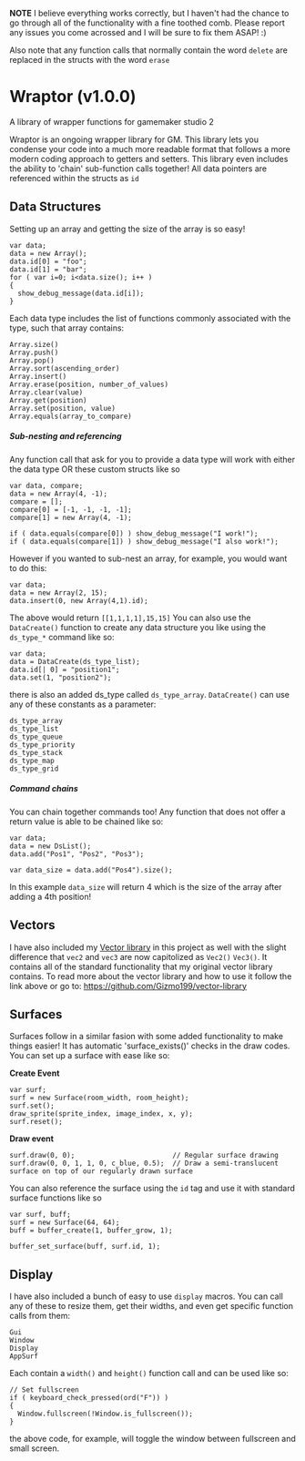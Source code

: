 **NOTE** 
I believe everything works correctly, but I haven't had the chance to go through all of the functionality with a fine toothed comb. Please report any issues you come acrossed and I will be sure to fix them ASAP! :)

Also note that any function calls that normally contain the word `delete` are replaced in the structs with the word `erase`

# Wraptor (v1.0.0)
A library of wrapper functions for gamemaker studio 2

Wraptor is an ongoing wrapper library for GM. This library lets you condense your code into a much more readable 
format that follows a more modern coding approach to getters and setters. This library even includes the ability to 'chain'
sub-function calls together! All data pointers are referenced within the structs as `id`

## Data Structures
Setting up an array and getting the size of the array is so easy!
```
var data;
data = new Array();
data.id[0] = "foo";
data.id[1] = "bar";
for ( var i=0; i<data.size(); i++ )
{
  show_debug_message(data.id[i]);
}
```
Each data type includes the list of functions commonly associated with the type, such that array contains:
```
Array.size()
Array.push()
Array.pop()	
Array.sort(ascending_order)	
Array.insert()
Array.erase(position, number_of_values)
Array.clear(value)
Array.get(position)	
Array.set(position, value)	
Array.equals(array_to_compare)
```

##### Sub-nesting and referencing
Any function call that ask for you to provide a data type will work with either the data type OR these custom structs like so
```
var data, compare;
data = new Array(4, -1);
compare = [];
compare[0] = [-1, -1, -1, -1];
compare[1] = new Array(4, -1);

if ( data.equals(compare[0]) ) show_debug_message("I work!");
if ( data.equals(compare[1]) ) show_debug_message("I also work!");
```
However if you wanted to sub-nest an array, for example, you would want to do this:
```
var data;
data = new Array(2, 15);
data.insert(0, new Array(4,1).id);
```
The above would return `[[1,1,1,1],15,15]`
You can also use the `DataCreate()` function to create any data structure you like using the `ds_type_*` command like so:
```
var data;
data = DataCreate(ds_type_list);
data.id[| 0] = "position1";
data.set(1, "position2");
```
there is also an added ds_type called `ds_type_array`. `DataCreate()` can use any of these constants as a parameter:
```
ds_type_array		
ds_type_list		
ds_type_queue		
ds_type_priority	
ds_type_stack		
ds_type_map		
ds_type_grid		
```

##### Command chains
You can chain together commands too! Any function that does not offer a return value is able to be chained like so:
```
var data;
data = new DsList();
data.add("Pos1", "Pos2", "Pos3");

var data_size = data.add("Pos4").size();
```
In this example `data_size` will return 4 which is the size of the array after adding a 4th position!

## Vectors
I have also included my [Vector library](https://github.com/Gizmo199/vector-library) in this project as well with the slight difference that `vec2` and `vec3` are now capitolized as `Vec2()` `Vec3()`. It contains all of the standard functionality that my original vector library contains. To read more about the vector library and how to use it follow the link above or go to: https://github.com/Gizmo199/vector-library

## Surfaces
Surfaces follow in a similar fasion with some added functionality to make things easier! It has automatic 'surface_exists()' checks in the draw codes. You can set up a surface with ease like so:

**Create Event**
```
var surf;
surf = new Surface(room_width, room_height);
surf.set();
draw_sprite(sprite_index, image_index, x, y);
surf.reset();
```

**Draw event**
```
surf.draw(0, 0);                        // Regular surface drawing
surf.draw(0, 0, 1, 1, 0, c_blue, 0.5);  // Draw a semi-translucent surface on top of our regularly drawn surface
```

You can also reference the surface using the `id` tag and use it with standard surface functions like so
```
var surf, buff;
surf = new Surface(64, 64);
buff = buffer_create(1, buffer_grow, 1);

buffer_set_surface(buff, surf.id, 1);
```

## Display
I have also included a bunch of easy to use `display` macros. You can call any of these to resize them, get their widths, and even get specific function calls from them:
```
Gui
Window
Display
AppSurf
```
Each contain a `width()` and `height()` function call and can be used like so:
```
// Set fullscreen
if ( keyboard_check_pressed(ord("F")) )
{
  Window.fullscreen(!Window.is_fullscreen());
}
```
the above code, for example, will toggle the window between fullscreen and small screen.
